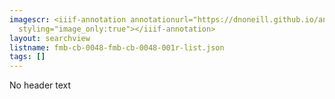 ```yaml
---
imagescr: <iiif-annotation annotationurl="https://dnoneill.github.io/annotate/annotations/fmb-cb-0048-fmb-cb-0048-001r-002.json"
  styling="image_only:true"></iiif-annotation>
layout: searchview
listname: fmb-cb-0048-fmb-cb-0048-001r-list.json
tags: []
---
```

No header text